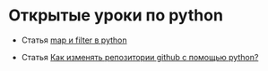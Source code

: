 # Открытые уроки по python

- Статья [map и filter в python](https://pikabu.ru/story/map_i_filter_v_python_8896051)

- Статья [Как изменять репозитории github с помощью python?](https://pikabu.ru/story/kak_izmenyat_repozitorii_github_s_pomoshchyu_python_8994376)
